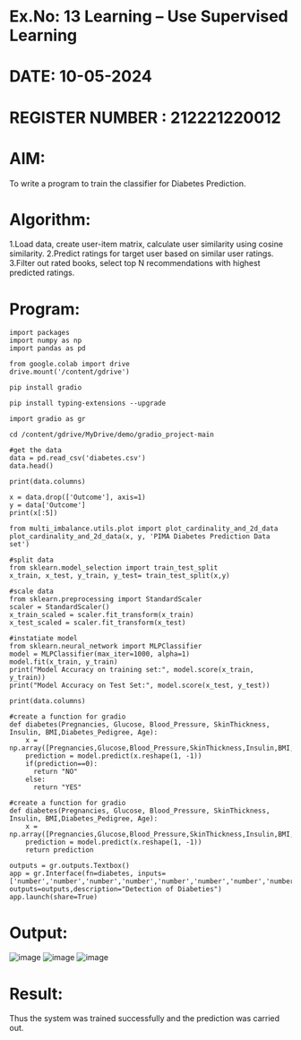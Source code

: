 # Ex.No: 13 Learning – Use Supervised Learning
# DATE: 10-05-2024
# REGISTER NUMBER : 212221220012
# AIM:
To write a program to train the classifier for Diabetes Prediction.
# Algorithm:
1.Load data, create user-item matrix, calculate user similarity using cosine similarity.
2.Predict ratings for target user based on similar user ratings.
3.Filter out rated books, select top N recommendations with highest predicted ratings.
# Program:
~~~
import packages
import numpy as np
import pandas as pd

from google.colab import drive
drive.mount('/content/gdrive')

pip install gradio

pip install typing-extensions --upgrade

import gradio as gr

cd /content/gdrive/MyDrive/demo/gradio_project-main

#get the data
data = pd.read_csv('diabetes.csv')
data.head()

print(data.columns)

x = data.drop(['Outcome'], axis=1)
y = data['Outcome']
print(x[:5])

from multi_imbalance.utils.plot import plot_cardinality_and_2d_data
plot_cardinality_and_2d_data(x, y, 'PIMA Diabetes Prediction Data set')

#split data
from sklearn.model_selection import train_test_split
x_train, x_test, y_train, y_test= train_test_split(x,y)

#scale data
from sklearn.preprocessing import StandardScaler
scaler = StandardScaler()
x_train_scaled = scaler.fit_transform(x_train)
x_test_scaled = scaler.fit_transform(x_test)

#instatiate model
from sklearn.neural_network import MLPClassifier
model = MLPClassifier(max_iter=1000, alpha=1)
model.fit(x_train, y_train)
print("Model Accuracy on training set:", model.score(x_train, y_train))
print("Model Accuracy on Test Set:", model.score(x_test, y_test))

print(data.columns)

#create a function for gradio
def diabetes(Pregnancies, Glucose, Blood_Pressure, SkinThickness, Insulin, BMI,Diabetes_Pedigree, Age):
    x = np.array([Pregnancies,Glucose,Blood_Pressure,SkinThickness,Insulin,BMI,Diabetes_Pedigree,Age])
    prediction = model.predict(x.reshape(1, -1))
    if(prediction==0):
      return "NO"
    else:
      return "YES"

#create a function for gradio
def diabetes(Pregnancies, Glucose, Blood_Pressure, SkinThickness, Insulin, BMI,Diabetes_Pedigree, Age):
    x = np.array([Pregnancies,Glucose,Blood_Pressure,SkinThickness,Insulin,BMI,Diabetes_Pedigree,Age])
    prediction = model.predict(x.reshape(1, -1))
    return prediction

outputs = gr.outputs.Textbox()
app = gr.Interface(fn=diabetes, inputs=['number','number','number','number','number','number','number','number'], outputs=outputs,description="Detection of Diabeties")
app.launch(share=True)
~~~
# Output:
![image](https://github.com/Kani-004/AI_Lab_2023-24/assets/129577149/9a5e940f-4ccd-4a1f-865c-912973894591)
![image](https://github.com/Kani-004/AI_Lab_2023-24/assets/129577149/1d078656-a30e-4014-b4d1-98ca6d24f155)
![image](https://github.com/Kani-004/AI_Lab_2023-24/assets/129577149/71d2dcc5-a3ba-4eff-83c2-cf483465f49a)
# Result:
Thus the system was trained successfully and the prediction was carried out.
